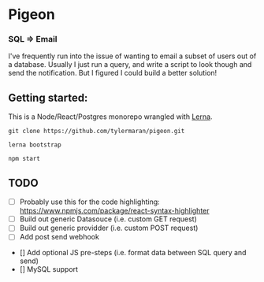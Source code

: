 # Pigeon

### SQL => Email

I've frequently run into the issue of wanting to email a subset of users out of a database. Usually I just run a query, and write a script to look though and send the notification. But I figured I could build a better solution!

## Getting started:

This is a Node/React/Postgres monorepo wrangled with [Lerna](https://github.com/lerna/lerna).

```
git clone https://github.com/tylermaran/pigeon.git

lerna bootstrap

npm start
```

## TODO

-   [ ] Probably use this for the code highlighting: https://www.npmjs.com/package/react-syntax-highlighter
-   [ ] Build out generic Datasouce (i.e. custom GET request)
-   [ ] Build out generic providder (i.e. custom POST request)
-   [ ] Add post send webhook
-   [] Add optional JS pre-steps (i.e. format data between SQL query and send)
-   [] MySQL support
